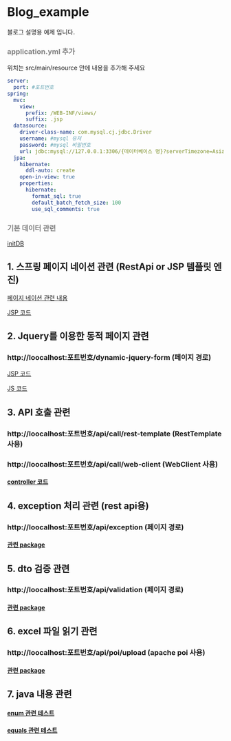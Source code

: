 # Blog_example

블로그 설명용 예제 입니다.

### <span style="color:gray">application.yml 추가</span>

위치는 src/main/resource 안에 내용을 추가해 주세요

```YAML
server:
  port: #포트번호
spring:
  mvc:
    view:
      prefix: /WEB-INF/views/
      suffix: .jsp
  datasource:
    driver-class-name: com.mysql.cj.jdbc.Driver
    username: #mysql 유저
    password: #mysql 비밀번호
    url: jdbc:mysql://127.0.0.1:3306/{데이터베이스 명}?serverTimezone=Asia/Seoul
  jpa:
    hibernate:
      ddl-auto: create
    open-in-view: true
    properties:
      hibernate:
        format_sql: true
        default_batch_fetch_size: 100
        use_sql_comments: true
```

### <span style="color:gray">기본 데이터 관련</span>

[initDB](https://github.com/jeonghyeonkwon/blog-example-project/blob/main/src/main/java/com/example/blogproject/InitDb.java)

## 1. 스프링 페이지 네이션 관련 (RestApi or JSP 템플릿 엔진)

[페이지 네이션 관련 내용](https://github.com/jeonghyeonkwon/blog-example-project/tree/main/src/main/java/com/example/blogproject/page)

[JSP 코드](https://github.com/jeonghyeonkwon/blog-example-project/blob/main/src/main/webapp/WEB-INF/views/pagenation.jsp)

## 2. Jquery를 이용한 동적 페이지 관련

### http://loocalhost:포트번호/dynamic-jquery-form (페이지 경로)

[JSP 코드](https://github.com/jeonghyeonkwon/blog-example-project/blob/main/src/main/webapp/WEB-INF/views/pagenation.jsp)

[JS 코드](https://github.com/jeonghyeonkwon/blog-example-project/tree/main/src/main/resources/static/js)

## 3. API 호출 관련


### http://loocalhost:포트번호/api/call/rest-template (RestTemplate 사용)

### http://loocalhost:포트번호/api/call/web-client (WebClient 사용)

#### [controller 코드](https://github.com/jeonghyeonkwon/blog-example-project/blob/main/src/main/java/com/example/blogproject/aboutapi/controller/ApiCallController.java)

## 4. exception 처리 관련 (rest api용)

### http://loocalhost:포트번호/api/exception (페이지 경로)

#### [관련 package](https://github.com/jeonghyeonkwon/blog-example-project/tree/main/src/main/java/com/example/blogproject/aboutexception)

## 5. dto 검증 관련

### http://loocalhost:포트번호/api/validation (페이지 경로)

#### [관련 package](https://github.com/jeonghyeonkwon/blog-example-project/tree/main/src/main/java/com/example/blogproject/aboutvalidate)

## 6. excel 파일 읽기 관련

### http://loocalhost:포트번호/api/poi/upload (apache poi 사용)

#### [관련 package](https://github.com/jeonghyeonkwon/blog-example-project/tree/main/src/main/java/com/example/blogproject/excel)

## 7. java 내용 관련

#### [enum 관련 테스트](https://github.com/jeonghyeonkwon/blog-example-project/blob/main/src/main/java/com/example/blogproject/aboutjava/controller/JavaEnumController.java) 

#### [equals 관련 테스트](https://github.com/jeonghyeonkwon/blog-example-project/blob/main/src/main/java/com/example/blogproject/aboutjava/controller/JavaEqualsController.java)

